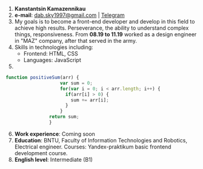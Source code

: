 1. **Kanstantsin Kamazennikau**
2. **e-mail**: dab.sky1997@gmail.com | [Telegram](https://t.me/Insamedkv)
3. My goals is to become a front-end developer and develop in this field to achieve high results. Perseverance, the ability to understand complex things, responsiveness.
   From **08.19 to 11.19** worked as a design engineer in "MAZ" company, after that served in the army.
4. Skills in technologies including:
    - Frontend: HTML, CSS
    - Languages: JavaScript
5. 
```javascript
function positiveSum(arr) {
                    var sum = 0;
                    for(var i = 0; i < arr.length; i++) {
                      if(arr[i] > 0) {
                        sum += arr[i];
                      }
                    }
                return sum;
                }
```
6. **Work experience**: Coming soon
7. **Education**: BNTU, Faculty of Information Technologies and Robotics, Electrical engineer. Courses: Yandex-praktikum basic frontend development course.
8. **English level**: Intermediate (B1)


